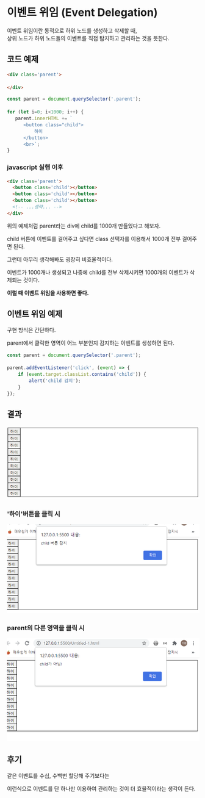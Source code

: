 # 이벤트 위임 (Event Delegation)

이벤트 위임이란 동적으로 하위 노드를 생성하고 삭제할 때,  
상위 노드가 하위 노드들의 이벤트를 직접 탐지하고 관리하는 것을 뜻한다.

## 코드 예제
```html
<div class='parent'>
  
</div>
```

```js
const parent = document.querySelector('.parent');

for (let i=0; i<1000; i++) {
   parent.innerHTML += `
      <button class="child">
          하이
      </button>
      <br>`;
}
```

### javascript 실행 이후
```html
<div class='parent'>
  <button class='child'></button>
  <button class='child'></button>
  <button class='child'></button>
  <!-- ...생략... -->
</div>
```

위의 예제처럼 parent라는 div에 child를 1000개 만들었다고 해보자.  
  
child 버튼에 이벤트를 걸어주고 싶다면 class 선택자를 이용해서 1000개 전부 걸어주면 된다.
  
그런데 아무리 생각해봐도 굉장히 비효율적이다.  
  
이벤트가 1000개나 생성되고 나중에 child를 전부 삭제시키면 1000개의 이벤트가 삭제되는 것이다.  
  
**이럴 때 이벤트 위임을 사용하면 좋다.**  
  
## 이벤트 위임 예제
구현 방식은 간단하다.  
  
parent에서 클릭한 영역이 어느 부분인지 감지하는 이벤트를 생성하면 된다.  
```js
const parent = document.querySelector('.parent');

parent.addEventListener('click', (event) => {
    if (event.target.classList.contains('child')) {
        alert('child 감지');
    }
});
```

## 결과
![image](/images/TIL/Lang-Javascript/event-delegation-1.png)

### '하이'버튼을 클릭 시
![image](/images/TIL/Lang-Javascript/event-delegation-2.png)

### parent의 다른 영역을 클릭 시
![image](/images/TIL/Lang-Javascript/event-delegation-3.png)



## 후기
같은 이벤트를 수십, 수백번 할당해 주기보다는
  
이런식으로 이벤트를 단 하나만 이용하여 관리하는 것이 더 효율적이라는 생각이 든다.
